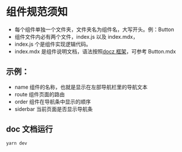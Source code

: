 # 组件规范须知

- 每个组件单独一个文件夹，文件夹名为组件名，大写开头。例：Button
- 组件文件内必有两个文件，index.js 以及 index.mdx，
- index.js 个是组件实现逻辑代码。
- index.mdx 是组件说明文档，语法按照[docz 框架](https://www.docz.site/docs/writing-mdx)，可参考 Button.mdx

## 示例：

- name 组件的名称，也就是显示在左部导航栏里的导航文本
- route 组件页面的路由
- order 组件在导航条中显示的顺序
- siderbar 当前页面是否显示导航条

## doc 文档运行

```js
yarn dev
```
